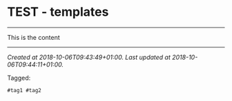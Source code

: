 # TEST - templates
---

This is the content

---


_Created at 2018-10-06T09:43:49+01:00._
_Last updated at 2018-10-06T09:44:11+01:00._




Tagged: 
```
#tag1 #tag2
```

